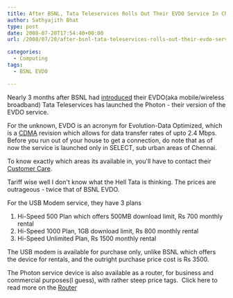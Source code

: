 ```yaml
---
title: After BSNL, Tata Teleservices Rolls Out Their EVDO Service In Chennai
author: Sathyajith Bhat
type: post
date: 2008-07-20T17:54:40+00:00
url: /2008/07/20/after-bsnl-tata-teleservices-rolls-out-their-evdo-service-in-chennai/

categories:
  - Computing
tags:
  - BSNL EVDO

---
```

Nearly 3 months after BSNL had [introduced][1] their EVDO(aka mobile/wireless broadband) Tata Teleservices has launched the Photon - their version of the EVDO service.

For the unknown, EVDO is an acronym for Evolution-Data Optimized, which is a [CDMA][2] revision which allows for data transfer rates of upto 2.4 Mbps. Before you run out of your house to get a connection, do note that as of now the service is launched only in SELECT, sub urban areas of Chennai.

<!--more-->

To know exactly which areas its available in, you'll have to contact their [Customer Care][3].

Tariff wise well I don't know what the Hell Tata is thinking. The prices are outrageous - twice that of BSNL EVDO.

For the USB Modem service, they have 3 plans

  1. Hi-Speed 500 Plan which offers 500MB download limit, Rs 700 monthly rental
  2. Hi-Speed 1000 Plan, 1GB download limit, Rs 800 monthly rental
  3. Hi-Speed Unlimited Plan, Rs 1500 monthly rental

The USB modem is available for purchase only, unlike BSNL which offers the device for rentals, and the outright purchase price cost is Rs 3500.

The Photon service device is also available as a router, for business and commercial purposes(I guess), with rather steep price tags.  Click here to read more on the [Router][4]

 [1]: https://sathyabh.at/2008/05/26/bsnl-evdo-availability-in-chennai/
 [2]: https://en.wikipedia.org/wiki/Cdma
 [3]: https://www.tataindicom.com/customer-service.aspx
 [4]: https://www.tataindicom.com/hsia-router.aspx
